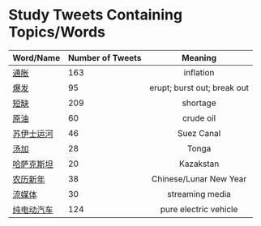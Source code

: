 # Study Tweets Containing Topics/Words
        
| Word/Name | Number of Tweets | Meaning |
| ----- | ----- | :---: |
| [通胀](通胀.md) | 163 | inflation |
| [爆发](爆发.md) | 95 | erupt; burst out; break out |
| [短缺](短缺.md) | 209 | shortage |
| [原油](原油.md) | 60 | crude oil |
| [苏伊士运河](苏伊士运河.md) | 46 | Suez Canal |
| [汤加](汤加.md) | 28 | Tonga |
| [哈萨克斯坦](哈萨克斯坦.md) | 20 | Kazakstan |
| [农历新年](农历新年.md) | 38 | Chinese/Lunar New Year |
| [流媒体](流媒体.md) | 30 | streaming media |
| [纯电动汽车](纯电动汽车.md) | 124 | pure electric vehicle |

